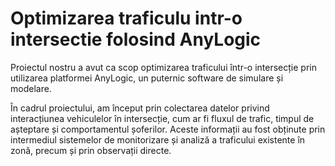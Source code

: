 # Optimizarea traficulu intr-o intersectie folosind AnyLogic

Proiectul nostru a avut ca scop optimizarea traficului într-o intersecție prin utilizarea platformei AnyLogic, un puternic software de simulare și modelare.

În cadrul proiectului, am început prin colectarea datelor privind interacțiunea vehiculelor în intersecție, cum ar fi fluxul de trafic, timpul de așteptare și comportamentul șoferilor. Aceste informații au fost obținute prin intermediul sistemelor de monitorizare și analiză a traficului existente în zonă, precum și prin observații directe.
